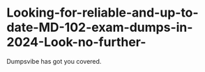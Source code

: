 # Looking-for-reliable-and-up-to-date-MD-102-exam-dumps-in-2024-Look-no-further-
Dumpsvibe has got you covered.

